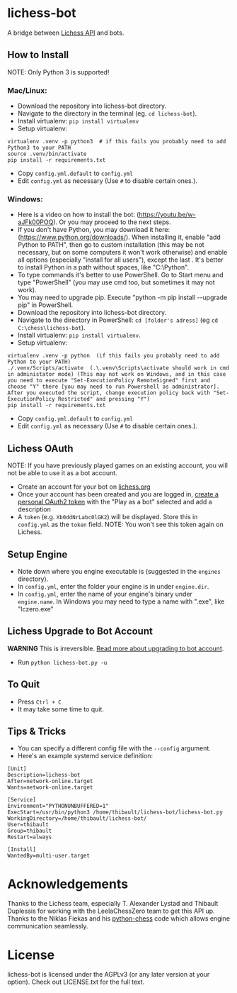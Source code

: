 # lichess-bot
A bridge between [Lichess API](https://lichess.org/api#tag/Chess-Bot) and bots.


## How to Install
NOTE: Only Python 3 is supported!

### Mac/Linux:
- Download the repository into lichess-bot directory.
- Navigate to the directory in the terminal (eg. `cd lichess-bot`).
- Install virtualenv: `pip install virtualenv`
- Setup virtualenv:
```
virtualenv .venv -p python3  # if this fails you probably need to add Python3 to your PATH
source .venv/bin/activate
pip install -r requirements.txt
```
- Copy `config.yml.default` to `config.yml`
- Edit `config.yml` as necessary (Use `#` to disable certain ones.).

### Windows:
- Here is a video on how to install the bot: (https://youtu.be/w-aJFk00POQ). Or you may proceed to the next steps.
- If you don't have Python, you may download it here: (https://www.python.org/downloads/). When installing it, enable "add Python to PATH", then go to custom installation (this may be not necessary, but on some computers it won't work otherwise) and enable all options (especially "install for all users"), except the last . It's better to install Python in a path without spaces, like "C:\Python\".
- To type commands it's better to use PowerShell. Go to Start menu and type "PowerShell" (you may use cmd too, but sometimes it may not work).
- You may need to upgrade pip. Execute "python -m pip install --upgrade pip" in PowerShell.
- Download the repository into lichess-bot directory.
- Navigate to the directory in PowerShell: `cd [folder's adress]` (eg `cd C:\chess\lichess-bot`).
- Install virtualenv: `pip install virtualenv`.
- Setup virtualenv:
```
virtualenv .venv -p python  (if this fails you probably need to add Python to your PATH)
./.venv/Scripts/activate  (.\.venv\Scripts\activate should work in cmd in administator mode) (This may not work on Windows, and in this case you need to execute "Set-ExecutionPolicy RemoteSigned" first and choose "Y" there [you may need to run Powershell as administrator]. After you executed the script, change execution policy back with "Set-ExecutionPolicy Restricted" and pressing "Y")
pip install -r requirements.txt
```
- Copy `config.yml.default` to `config.yml`
- Edit `config.yml` as necessary (Use `#` to disable certain ones.).


## Lichess OAuth
NOTE: If you have previously played games on an existing account, you will not be able to use it as a bot account.
- Create an account for your bot on [lichess.org](https://lichess.org/signup)
- Once your account has been created and you are logged in, [create a personal OAuth2 token](https://lichess.org/account/oauth/token/create) with the "Play as a bot" selected and add a description
- A `token` (e.g. `Xb0ddNrLabc0lGK2`) will be displayed. Store this in `config.yml` as the `token` field.
NOTE: You won't see this token again on Lichess.


## Setup Engine
- Note down where you engine executable is (suggested in the `engines` directory).
- In `config.yml`, enter the folder your engine is in under `engine.dir`.
- In `config.yml`, enter the name of your engine's binary under `engine.name`. In Windows you may need to type a name with ".exe", like "lczero.exe"


## Lichess Upgrade to Bot Account
**WARNING** This is irreversible. [Read more about upgrading to bot account](https://lichess.org/api#operation/botAccountUpgrade).
- Run `python lichess-bot.py -u`


## To Quit
- Press `Ctrl + C`
- It may take some time to quit.


## Tips & Tricks
- You can specify a different config file with the `--config` argument.
- Here's an example systemd service definition:
```
[Unit]
Description=lichess-bot
After=network-online.target
Wants=network-online.target

[Service]
Environment="PYTHONUNBUFFERED=1"
ExecStart=/usr/bin/python3 /home/thibault/lichess-bot/lichess-bot.py
WorkingDirectory=/home/thibault/lichess-bot/
User=thibault
Group=thibault
Restart=always

[Install]
WantedBy=multi-user.target
```

# Acknowledgements
Thanks to the Lichess team, especially T. Alexander Lystad and Thibault Duplessis for working with the LeelaChessZero
team to get this API up. Thanks to the Niklas Fiekas and his [python-chess](https://github.com/niklasf/python-chess) code which allows engine communication seamlessly.


# License
lichess-bot is licensed under the AGPLv3 (or any later version at your option). Check out LICENSE.txt for the full text.
